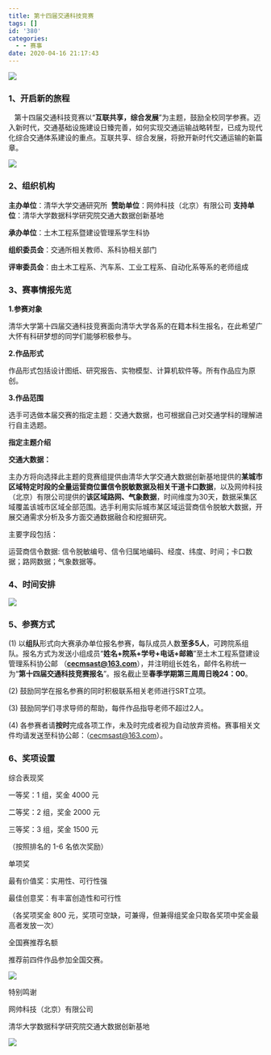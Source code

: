 ```yaml
---
title: 第十四届交通科技竞赛
tags: []
id: '380'
categories:
  - - 赛事
date: 2020-04-16 21:17:43
---
```


**![](../../wp-content_uploads/2020/04/交赛-1024x767.jpg)**

### 1、开启新的旅程

   第十四届交通科技竞赛以“**互联共享，综合发展**”为主题，鼓励全校同学参赛。迈入新时代，交通基础设施建设日臻完善，如何实现交通运输战略转型，已成为现代化综合交通体系建设的重点。互联共享、综合发展，将掀开新时代交通运输的新篇章。

![](../../wp-content_uploads/2020/04/fc36c139c54f14e6203358dd0a34635.jpg)

### 2、组织机构

**主办单位**：清华大学交通研究所  **赞助单位**：网帅科技（北京）有限公司 **支持单位**：清华大学数据科学研究院交通大数据创新基地

**承办单位**：土木工程系暨建设管理系学生科协 

**组织委员会**：交通所相关教师、系科协相关部门 

**评审委员会**：由土木工程系、汽车系、工业工程系、自动化系等系的老师组成

### 3、赛事情报先览

**1.参赛对象**

清华大学第十四届交通科技竞赛面向清华大学各系的在籍本科生报名，在此希望广大怀有科研梦想的同学们能够积极参与。

**2.作品形式**

作品形式包括设计图纸、研究报告、实物模型、计算机软件等。所有作品应为原创。

**3.作品范围**

选手可选做本届交赛的指定主题：交通大数据，也可根据自己对交通学科的理解进行自主选题。

**指定主题介绍**

**交通大数据：**

主办方将向选择此主题的竞赛组提供由清华大学交通大数据创新基地提供的**某城市区域特定时段的全量运营商位置信令脱敏数据及相关干道卡口数据**，以及网帅科技（北京）有限公司提供的**该区域路网、气象数据**，时间维度为30天，数据采集区域覆盖该城市区域全部范围。选手利用实际城市某区域运营商信令脱敏大数据，开展交通需求分析及多方面交通数据融合和挖掘研究。

主要字段包括：

运营商信令数据: 信令脱敏编号、信令归属地编码、经度、纬度、时间；卡口数据；路网数据；气象数据等。

### 4、时间安排

![](../../wp-content_uploads/2020/04/交赛时间安排.png)

### 5、参赛方式

(1) 以**组队**形式向大赛承办单位报名参赛，每队成员人数**至多5人**，可跨院系组队。报名方式为发送小组成员“**姓名+院系+学号+电话+邮箱**”至土木工程系暨建设管理系科协公邮 （**cecmsast@163.com**），并注明组长姓名，邮件名称统一为“**第十四届交通科技竞赛报名**”。报名截止至**春季学期第三周周日晚24：00**。

(2) 鼓励同学在报名参赛的同时积极联系相关老师进行SRT立项。

(3) 鼓励同学们寻求导师的帮助，每件作品指导老师不超过2人。

(4) 各参赛者请**按时**完成各项工作，未及时完成者视为自动放弃资格。赛事相关文件均请发送至科协公邮：（cecmsast@163.com）。

### 6、奖项设置

综合表现奖

一等奖：1 组，奖金 4000 元

二等奖：2 组，奖金 2000 元

三等奖：3 组，奖金 1500 元

（按照排名的 1-6 名依次奖励）

单项奖

最有价值奖：实用性、可行性强

最佳创意奖：有丰富创造性和可行性

（各奖项奖金 800 元，奖项可空缺，可兼得，但兼得组奖金只取各奖项中奖金最高者发放一次）

全国赛推荐名额

推荐前四件作品参加全国交赛。

![](../../wp-content_uploads/2020/04/十四届交赛.jpg)

特别鸣谢

网帅科技（北京）有限公司

清华大学数据科学研究院交通大数据创新基地

![](../../wp-content_uploads/2020/04/公众号.jpg)
